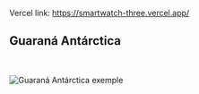 Vercel link: https://smartwatch-three.vercel.app/

## Guaraná Antárctica

<br>

![Guaraná Antárctica exemple](assets/img/../../img/readme.png)